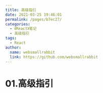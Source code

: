 ```yaml
---
title: 高级指引
date: 2021-03-25 19:46:01
permalink: /pages/b7ec27/
categories: 
  - 《React》笔记
  - 高级指引
tags: 
  - React
author: 
  name: websmallrabbit
  link: https://github.com/websmallrabbit
---
```

# 01.高级指引
